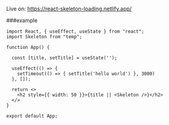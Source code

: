 Live on: https://react-skeleton-loading.netlify.app/

###example

````JS
import React, { useEffect, useState } from "react";
import Skeleton from "temp";

function App() {

  const [title, setTitle] = useState('');

  useEffect(() => {
    setTimeout(() => { setTitle('hello world') }, 3000)
  }, []);

  return <>
    <h2 style={{ width: 50 }}>{title || <Skeleton />}</h2>
  </>
}

export default App;
````
